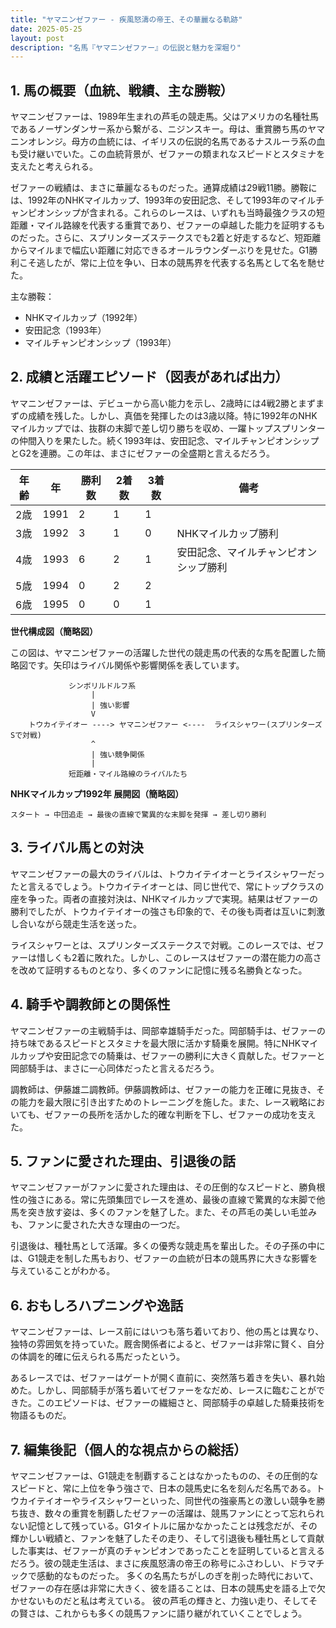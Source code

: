 ```yaml
---
title: "ヤマニンゼファー - 疾風怒濤の帝王、その華麗なる軌跡"
date: 2025-05-25
layout: post
description: "名馬『ヤマニンゼファー』の伝説と魅力を深堀り"
---
```


## 1. 馬の概要（血統、戦績、主な勝鞍）

ヤマニンゼファーは、1989年生まれの芦毛の競走馬。父はアメリカの名種牡馬であるノーザンダンサー系から繋がる、ニジンスキー。母は、重賞勝ち馬のヤマニンオレンジ。母方の血統には、イギリスの伝説的名馬であるナスルーラ系の血も受け継いでいた。この血統背景が、ゼファーの類まれなスピードとスタミナを支えたと考えられる。

ゼファーの戦績は、まさに華麗なるものだった。通算成績は29戦11勝。勝鞍には、1992年のNHKマイルカップ、1993年の安田記念、そして1993年のマイルチャンピオンシップが含まれる。これらのレースは、いずれも当時最強クラスの短距離・マイル路線を代表する重賞であり、ゼファーの卓越した能力を証明するものだった。さらに、スプリンターズステークスでも2着と好走するなど、短距離からマイルまで幅広い距離に対応できるオールラウンダーぶりを見せた。G1勝利こそ逃したが、常に上位を争い、日本の競馬界を代表する名馬として名を馳せた。

主な勝鞍：

* NHKマイルカップ（1992年）
* 安田記念（1993年）
* マイルチャンピオンシップ（1993年）


## 2. 成績と活躍エピソード（図表があれば出力）

ヤマニンゼファーは、デビューから高い能力を示し、2歳時には4戦2勝とまずまずの成績を残した。しかし、真価を発揮したのは3歳以降。特に1992年のNHKマイルカップでは、抜群の末脚で差し切り勝ちを収め、一躍トップスプリンターの仲間入りを果たした。続く1993年は、安田記念、マイルチャンピオンシップとG2を連勝。この年は、まさにゼファーの全盛期と言えるだろう。

| 年齢 | 年 | 勝利数 | 2着数 | 3着数 | 備考 |
|---|---|---|---|---|---|
| 2歳 | 1991 | 2 | 1 | 1 |  |
| 3歳 | 1992 | 3 | 1 | 0 | NHKマイルカップ勝利 |
| 4歳 | 1993 | 6 | 2 | 1 | 安田記念、マイルチャンピオンシップ勝利 |
| 5歳 | 1994 | 0 | 2 | 2 |  |
| 6歳 | 1995 | 0 | 0 | 1 |  |

**世代構成図（簡略図）**

この図は、ヤマニンゼファーの活躍した世代の競走馬の代表的な馬を配置した簡略図です。矢印はライバル関係や影響関係を表しています。

```
             シンボリルドルフ系
                  |
                  | 強い影響
                  V
    トウカイテイオー ----> ヤマニンゼファー <----  ライスシャワー(スプリンターズSで対戦)
                  ^
                  | 強い競争関係
                  |
             短距離・マイル路線のライバルたち
```

**NHKマイルカップ1992年 展開図（簡略図）**

```
スタート → 中団追走 → 最後の直線で驚異的な末脚を発揮 → 差し切り勝利
```


## 3. ライバル馬との対決

ヤマニンゼファーの最大のライバルは、トウカイテイオーとライスシャワーだったと言えるでしょう。トウカイテイオーとは、同じ世代で、常にトップクラスの座を争った。両者の直接対決は、NHKマイルカップで実現。結果はゼファーの勝利でしたが、トウカイテイオーの強さも印象的で、その後も両者は互いに刺激し合いながら競走生活を送った。

ライスシャワーとは、スプリンターズステークスで対戦。このレースでは、ゼファーは惜しくも2着に敗れた。しかし、このレースはゼファーの潜在能力の高さを改めて証明するものとなり、多くのファンに記憶に残る名勝負となった。


## 4. 騎手や調教師との関係性

ヤマニンゼファーの主戦騎手は、岡部幸雄騎手だった。岡部騎手は、ゼファーの持ち味であるスピードとスタミナを最大限に活かす騎乗を展開。特にNHKマイルカップや安田記念での騎乗は、ゼファーの勝利に大きく貢献した。ゼファーと岡部騎手は、まさに一心同体だったと言えるだろう。

調教師は、伊藤雄二調教師。伊藤調教師は、ゼファーの能力を正確に見抜き、その能力を最大限に引き出すためのトレーニングを施した。また、レース戦略においても、ゼファーの長所を活かした的確な判断を下し、ゼファーの成功を支えた。


## 5. ファンに愛された理由、引退後の話

ヤマニンゼファーがファンに愛された理由は、その圧倒的なスピードと、勝負根性の強さにある。常に先頭集団でレースを進め、最後の直線で驚異的な末脚で他馬を突き放す姿は、多くのファンを魅了した。また、その芦毛の美しい毛並みも、ファンに愛された大きな理由の一つだ。

引退後は、種牡馬として活躍。多くの優秀な競走馬を輩出した。その子孫の中には、G1競走を制した馬もおり、ゼファーの血統が日本の競馬界に大きな影響を与えていることがわかる。


## 6. おもしろハプニングや逸話

ヤマニンゼファーは、レース前にはいつも落ち着いており、他の馬とは異なり、独特の雰囲気を持っていた。厩舎関係者によると、ゼファーは非常に賢く、自分の体調を的確に伝えられる馬だったという。

あるレースでは、ゼファーはゲートが開く直前に、突然落ち着きを失い、暴れ始めた。しかし、岡部騎手が落ち着いてゼファーをなだめ、レースに臨むことができた。このエピソードは、ゼファーの繊細さと、岡部騎手の卓越した騎乗技術を物語るものだ。


## 7. 編集後記（個人的な視点からの総括）

ヤマニンゼファーは、G1競走を制覇することはなかったものの、その圧倒的なスピードと、常に上位を争う強さで、日本の競馬史に名を刻んだ名馬である。トウカイテイオーやライスシャワーといった、同世代の強豪馬との激しい競争を勝ち抜き、数々の重賞を制覇したゼファーの活躍は、競馬ファンにとって忘れられない記憶として残っている。G1タイトルに届かなかったことは残念だが、その輝かしい戦績と、ファンを魅了したその走り、そして引退後も種牡馬として貢献した事実は、ゼファーが真のチャンピオンであったことを証明していると言えるだろう。彼の競走生活は、まさに疾風怒濤の帝王の称号にふさわしい、ドラマチックで感動的なものだった。  多くの名馬たちがしのぎを削った時代において、ゼファーの存在感は非常に大きく、彼を語ることは、日本の競馬史を語る上で欠かせないものだと私は考えている。  彼の芦毛の輝きと、力強い走り、そしてその賢さは、これからも多くの競馬ファンに語り継がれていくことでしょう。
